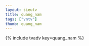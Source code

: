 ```yaml
--- 
layout: sieutv
title: quang_nam
tags: ["vntv"]
thumb: quang_nam
---
```

{% include tvadv key=quang_nam %}
